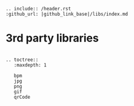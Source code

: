 ```eval_rst
.. include:: /header.rst 
:github_url: |github_link_base|/libs/index.md
```
# 3rd party libraries


```eval_rst

.. toctree::
   :maxdepth: 1
   
   bpm
   jpg
   png
   gif
   qrCode
   
```

